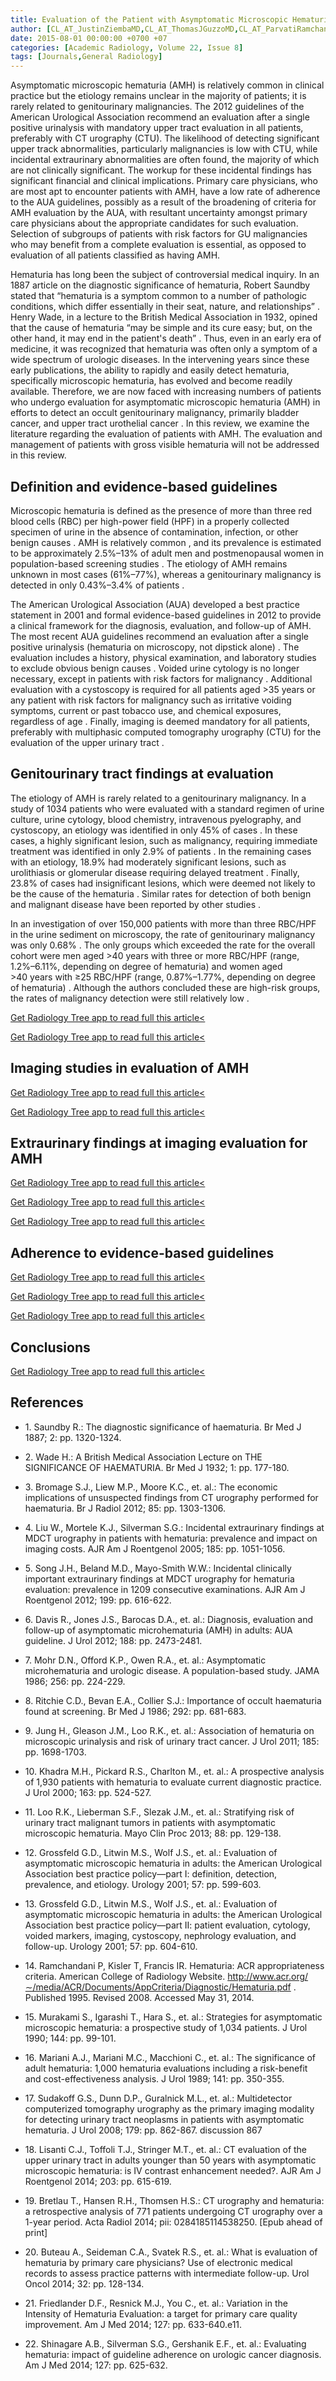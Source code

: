 ```yaml
---
title: Evaluation of the Patient with Asymptomatic Microscopic Hematuria
author: [CL_AT_JustinZiembaMD,CL_AT_ThomasJGuzzoMD,CL_AT_ParvatiRamchaniMD]
date: 2015-08-01 00:00:00 +0700 +07
categories: [Academic Radiology, Volume 22, Issue 8]
tags: [Journals,General Radiology]
---
```

Asymptomatic microscopic hematuria (AMH) is relatively common in clinical practice but the etiology remains unclear in the majority of patients; it is rarely related to genitourinary malignancies. The 2012 guidelines of the American Urological Association recommend an evaluation after a single positive urinalysis with mandatory upper tract evaluation in all patients, preferably with CT urography (CTU). The likelihood of detecting significant upper track abnormalities, particularly malignancies is low with CTU, while incidental extraurinary abnormalities are often found, the majority of which are not clinically significant. The workup for these incidental findings has significant financial and clinical implications. Primary care physicians, who are most apt to encounter patients with AMH, have a low rate of adherence to the AUA guidelines, possibly as a result of the broadening of criteria for AMH evaluation by the AUA, with resultant uncertainty amongst primary care physicians about the appropriate candidates for such evaluation. Selection of subgroups of patients with risk factors for GU malignancies who may benefit from a complete evaluation is essential, as opposed to evaluation of all patients classified as having AMH.

Hematuria has long been the subject of controversial medical inquiry. In an 1887 article on the diagnostic significance of hematuria, Robert Saundby stated that “hematuria is a symptom common to a number of pathologic conditions, which differ essentially in their seat, nature, and relationships” . Henry Wade, in a lecture to the British Medical Association in 1932, opined that the cause of hematuria “may be simple and its cure easy; but, on the other hand, it may end in the patient's death” . Thus, even in an early era of medicine, it was recognized that hematuria was often only a symptom of a wide spectrum of urologic diseases. In the intervening years since these early publications, the ability to rapidly and easily detect hematuria, specifically microscopic hematuria, has evolved and become readily available. Therefore, we are now faced with increasing numbers of patients who undergo evaluation for asymptomatic microscopic hematuria (AMH) in efforts to detect an occult genitourinary malignancy, primarily bladder cancer, and upper tract urothelial cancer . In this review, we examine the literature regarding the evaluation of patients with AMH. The evaluation and management of patients with gross visible hematuria will not be addressed in this review.

## Definition and evidence-based guidelines

Microscopic hematuria is defined as the presence of more than three red blood cells (RBC) per high-power field (HPF) in a properly collected specimen of urine in the absence of contamination, infection, or other benign causes . AMH is relatively common , and its prevalence is estimated to be approximately 2.5%–13% of adult men and postmenopausal women in population-based screening studies . The etiology of AMH remains unknown in most cases (61%–77%), whereas a genitourinary malignancy is detected in only 0.43%–3.4% of patients .

The American Urological Association (AUA) developed a best practice statement in 2001 and formal evidence-based guidelines in 2012 to provide a clinical framework for the diagnosis, evaluation, and follow-up of AMH. The most recent AUA guidelines recommend an evaluation after a single positive urinalysis (hematuria on microscopy, not dipstick alone) . The evaluation includes a history, physical examination, and laboratory studies to exclude obvious benign causes . Voided urine cytology is no longer necessary, except in patients with risk factors for malignancy . Additional evaluation with a cystoscopy is required for all patients aged >35 years or any patient with risk factors for malignancy such as irritative voiding symptoms, current or past tobacco use, and chemical exposures, regardless of age . Finally, imaging is deemed mandatory for all patients, preferably with multiphasic computed tomography urography (CTU) for the evaluation of the upper urinary tract .

## Genitourinary tract findings at evaluation

The etiology of AMH is rarely related to a genitourinary malignancy. In a study of 1034 patients who were evaluated with a standard regimen of urine culture, urine cytology, blood chemistry, intravenous pyelography, and cystoscopy, an etiology was identified in only 45% of cases . In these cases, a highly significant lesion, such as malignancy, requiring immediate treatment was identified in only 2.9% of patients . In the remaining cases with an etiology, 18.9% had moderately significant lesions, such as urolithiasis or glomerular disease requiring delayed treatment . Finally, 23.8% of cases had insignificant lesions, which were deemed not likely to be the cause of the hematuria . Similar rates for detection of both benign and malignant disease have been reported by other studies .

In an investigation of over 150,000 patients with more than three RBC/HPF in the urine sediment on microscopy, the rate of genitourinary malignancy was only 0.68% . The only groups which exceeded the rate for the overall cohort were men aged >40 years with three or more RBC/HPF (range, 1.2%–6.11%, depending on degree of hematuria) and women aged >40 years with ≥25 RBC/HPF (range, 0.87%–1.77%, depending on degree of hematuria) . Although the authors concluded these are high-risk groups, the rates of malignancy detection were still relatively low .

[Get Radiology Tree app to read full this article<](https://clinicalpub.com/app)

[Get Radiology Tree app to read full this article<](https://clinicalpub.com/app)

## Imaging studies in evaluation of AMH

[Get Radiology Tree app to read full this article<](https://clinicalpub.com/app)

[Get Radiology Tree app to read full this article<](https://clinicalpub.com/app)

## Extraurinary findings at imaging evaluation for AMH

[Get Radiology Tree app to read full this article<](https://clinicalpub.com/app)

[Get Radiology Tree app to read full this article<](https://clinicalpub.com/app)

[Get Radiology Tree app to read full this article<](https://clinicalpub.com/app)

## Adherence to evidence-based guidelines

[Get Radiology Tree app to read full this article<](https://clinicalpub.com/app)

[Get Radiology Tree app to read full this article<](https://clinicalpub.com/app)

[Get Radiology Tree app to read full this article<](https://clinicalpub.com/app)

## Conclusions

[Get Radiology Tree app to read full this article<](https://clinicalpub.com/app)

## References

- 1\. Saundby R.: The diagnostic significance of haematuria. Br Med J 1887; 2: pp. 1320-1324.


- 2\. Wade H.: A British Medical Association Lecture on THE SIGNIFICANCE OF HAEMATURIA. Br Med J 1932; 1: pp. 177-180.


- 3\. Bromage S.J., Liew M.P., Moore K.C., et. al.: The economic implications of unsuspected findings from CT urography performed for haematuria. Br J Radiol 2012; 85: pp. 1303-1306.


- 4\. Liu W., Mortele K.J., Silverman S.G.: Incidental extraurinary findings at MDCT urography in patients with hematuria: prevalence and impact on imaging costs. AJR Am J Roentgenol 2005; 185: pp. 1051-1056.


- 5\. Song J.H., Beland M.D., Mayo-Smith W.W.: Incidental clinically important extraurinary findings at MDCT urography for hematuria evaluation: prevalence in 1209 consecutive examinations. AJR Am J Roentgenol 2012; 199: pp. 616-622.


- 6\. Davis R., Jones J.S., Barocas D.A., et. al.: Diagnosis, evaluation and follow-up of asymptomatic microhematuria (AMH) in adults: AUA guideline. J Urol 2012; 188: pp. 2473-2481.


- 7\. Mohr D.N., Offord K.P., Owen R.A., et. al.: Asymptomatic microhematuria and urologic disease. A population-based study. JAMA 1986; 256: pp. 224-229.


- 8\. Ritchie C.D., Bevan E.A., Collier S.J.: Importance of occult haematuria found at screening. Br Med J 1986; 292: pp. 681-683.


- 9\. Jung H., Gleason J.M., Loo R.K., et. al.: Association of hematuria on microscopic urinalysis and risk of urinary tract cancer. J Urol 2011; 185: pp. 1698-1703.


- 10\. Khadra M.H., Pickard R.S., Charlton M., et. al.: A prospective analysis of 1,930 patients with hematuria to evaluate current diagnostic practice. J Urol 2000; 163: pp. 524-527.


- 11\. Loo R.K., Lieberman S.F., Slezak J.M., et. al.: Stratifying risk of urinary tract malignant tumors in patients with asymptomatic microscopic hematuria. Mayo Clin Proc 2013; 88: pp. 129-138.


- 12\. Grossfeld G.D., Litwin M.S., Wolf J.S., et. al.: Evaluation of asymptomatic microscopic hematuria in adults: the American Urological Association best practice policy—part I: definition, detection, prevalence, and etiology. Urology 2001; 57: pp. 599-603.


- 13\. Grossfeld G.D., Litwin M.S., Wolf J.S., et. al.: Evaluation of asymptomatic microscopic hematuria in adults: the American Urological Association best practice policy—part II: patient evaluation, cytology, voided markers, imaging, cystoscopy, nephrology evaluation, and follow-up. Urology 2001; 57: pp. 604-610.


- 14\.  Ramchandani P, Kisler T, Francis IR. Hematuria: ACR appropriateness criteria. American College of Radiology Website.  http://www.acr.org/∼/media/ACR/Documents/AppCriteria/Diagnostic/Hematuria.pdf  . Published 1995. Revised 2008. Accessed May 31, 2014.


- 15\. Murakami S., Igarashi T., Hara S., et. al.: Strategies for asymptomatic microscopic hematuria: a prospective study of 1,034 patients. J Urol 1990; 144: pp. 99-101.


- 16\. Mariani A.J., Mariani M.C., Macchioni C., et. al.: The significance of adult hematuria: 1,000 hematuria evaluations including a risk-benefit and cost-effectiveness analysis. J Urol 1989; 141: pp. 350-355.


- 17\. Sudakoff G.S., Dunn D.P., Guralnick M.L., et. al.: Multidetector computerized tomography urography as the primary imaging modality for detecting urinary tract neoplasms in patients with asymptomatic hematuria. J Urol 2008; 179: pp. 862-867. discussion 867


- 18\. Lisanti C.J., Toffoli T.J., Stringer M.T., et. al.: CT evaluation of the upper urinary tract in adults younger than 50 years with asymptomatic microscopic hematuria: is IV contrast enhancement needed?. AJR Am J Roentgenol 2014; 203: pp. 615-619.


- 19\. Bretlau T., Hansen R.H., Thomsen H.S.: CT urography and hematuria: a retrospective analysis of 771 patients undergoing CT urography over a 1-year period. Acta Radiol 2014; pii: 0284185114538250. \[Epub ahead of print\]


- 20\. Buteau A., Seideman C.A., Svatek R.S., et. al.: What is evaluation of hematuria by primary care physicians? Use of electronic medical records to assess practice patterns with intermediate follow-up. Urol Oncol 2014; 32: pp. 128-134.


- 21\. Friedlander D.F., Resnick M.J., You C., et. al.: Variation in the Intensity of Hematuria Evaluation: a target for primary care quality improvement. Am J Med 2014; 127: pp. 633-640.e11.


- 22\. Shinagare A.B., Silverman S.G., Gershanik E.F., et. al.: Evaluating hematuria: impact of guideline adherence on urologic cancer diagnosis. Am J Med 2014; 127: pp. 625-632.